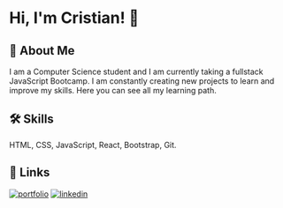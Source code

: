 
# Hi, I'm Cristian! 👋


## 🚀 About Me
I am a Computer Science student and I am currently taking a fullstack JavaScript Bootcamp. I am constantly creating new projects to learn and improve my skills. Here you can see all my learning path.


## 🛠 Skills
HTML, CSS, JavaScript, React, Bootstrap, Git.


## 🔗 Links
[![portfolio](https://img.shields.io/badge/my_portfolio-000?style=for-the-badge&logo=ko-fi&logoColor=white)](https://www.linkedin.com/in/cristianrozas/)
[![linkedin](https://img.shields.io/badge/linkedin-0A66C2?style=for-the-badge&logo=linkedin&logoColor=white)]([https://www.linkedin.com/](https://www.linkedin.com/in/cristianrozas/))
